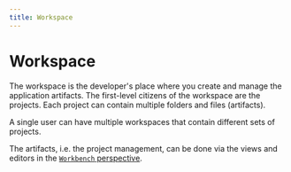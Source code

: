 ```yaml
---
title: Workspace
---
```


Workspace
===

The workspace is the developer's place where you create and manage the application artifacts. The first-level citizens of the workspace are the projects. Each project can contain multiple folders and files (artifacts).

A single user can have multiple workspaces that contain different sets of projects.

The artifacts, i.e. the project management, can be done via the views and editors in the [`Workbench` perspective](../../ide/perspectives/workbench/).


